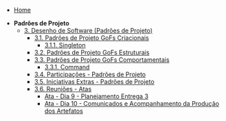 <!-- docs/_sidebar.md -->

- [Home](/)
<!-- - [Projetos](/Projeto/Projeto.md) -->

- **Padrões de Projeto**
  - [3. Desenho de Software (Padrões de Projeto)](/PadroesDeProjeto/3.PadroesDeProjeto.md)
    - [3.1. Padrões de Projeto GoFs Criacionais](/PadroesDeProjeto/3.1.GoFsCriacionais.md)
      - [3.1.1. Singleton](/PadroesDeProjeto/3.1.1GoFsCriacionais-Singleton.md)
    - [3.2. Padrões de Projeto GoFs Estruturais](/PadroesDeProjeto/3.2.GoFsEstruturais.md)
    - [3.3. Padrões de Projeto GoFs Comportamentais](/PadroesDeProjeto/3.3.GoFsComportamentais.md)
      - [3.3.1. Command](/PadroesDeProjeto/3.3.1.GoFsComportamentais-Command)
    - [3.4. Participações - Padrões de Projeto](/PadroesDeProjeto/3.4.ParticipacoesPadroes.md)
    - [3.5. Iniciativas Extras - Padrões de Projeto](/PadroesDeProjeto/3.5.IniciativasExtras.md)
    - [3.6. Reuniões - Atas](/PadroesDeProjeto/Atas/ReunioesEAtas.md)
      - [Ata - Dia 9 - Planejamento Entrega 3](/PadroesDeProjeto/Atas/Ata20052025.md)
      - [Ata - Dia 10 - Comunicados e Acompanhamento da Produção dos Artefatos](/PadroesDeProjeto/Atas/Ata27052025.md)

